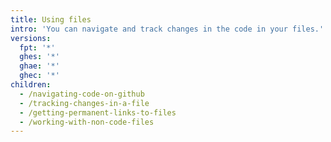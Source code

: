 ```yaml
---
title: Using files
intro: 'You can navigate and track changes in the code in your files.'
versions:
  fpt: '*'
  ghes: '*'
  ghae: '*'
  ghec: '*'
children:
  - /navigating-code-on-github
  - /tracking-changes-in-a-file
  - /getting-permanent-links-to-files
  - /working-with-non-code-files
---
```


